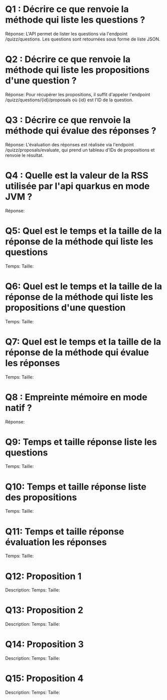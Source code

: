 # Q1 : Décrire ce que renvoie la méthode qui liste les questions ?
Réponse:
L'API permet de lister les questions via l'endpoint /quizz/questions. Les questions sont retournées sous forme de liste JSON.
# Q2 : Décrire ce que renvoie la méthode qui liste les propositions d'une question ?
Réponse:
Pour récupérer les propositions, il suffit d'appeler l'endpoint /quizz/questions/{id}/proposals où {id} est l'ID de la question.
# Q3 : Décrire ce que renvoie la méthode qui évalue des réponses ?
Réponse:
L'évaluation des réponses est réalisée via l'endpoint /quizz/proposals/evaluate, qui prend un tableau d'IDs de propositions et renvoie le résultat.
# Q4 : Quelle est la valeur de la RSS utilisée par l'api quarkus en mode JVM ?
Réponse:

# Q5: Quel est le temps et la taille de la réponse  de la méthode qui liste les questions
Temps:
Taille:

# Q6: Quel est le temps et la taille de la réponse  de la méthode qui liste les propositions d'une question
Temps:
Taille:

# Q7: Quel est le temps et la taille de la réponse  de la méthode qui évalue les réponses
Temps:
Taille:

# Q8 : Empreinte mémoire en mode natif ?
Réponse:

# Q9: Temps et  taille  réponse   liste les questions
Temps:
Taille:

# Q10: Temps et  taille  réponse  liste des propositions
Temps:
Taille:

# Q11: Temps et  taille  réponse  évaluation les réponses
Temps:
Taille:

# Q12:  Proposition 1
Description:
Temps:
Taille:

# Q13:  Proposition 2
Description:
Temps:
Taille:

# Q14:  Proposition 3
Description:
Temps:
Taille:

# Q15:  Proposition 4
Description:
Temps:
Taille: